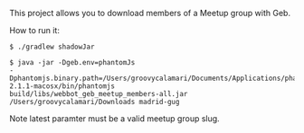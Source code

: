 This project allows you to download members of a Meetup group with Geb. 

How to run it:

    $ ./gradlew shadowJar

    $ java -jar -Dgeb.env=phantomJs 
    -Dphantomjs.binary.path=/Users/groovycalamari/Documents/Applications/phantomjs-2.1.1-macosx/bin/phantomjs 
    build/libs/webbot_geb_meetup_members-all.jar /Users/groovycalamari/Downloads madrid-gug 

Note latest paramter must be a valid meetup group slug. 
